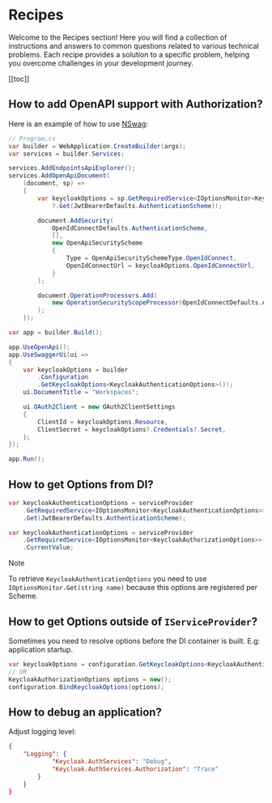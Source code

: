# Recipes

Welcome to the Recipes section! Here you will find a collection of instructions and answers to common questions related to various technical problems. Each recipe provides a solution to a specific problem, helping you overcome challenges in your development journey.

[[toc]]

## How to add OpenAPI support with Authorization?

Here is an example of how to use [NSwag](https://github.com/RicoSuter/NSwag/wiki/AspNetCore-Middleware#add-oauth2-authentication-openapi-3):

```csharp
// Program.cs
var builder = WebApplication.CreateBuilder(args);
var services = builder.Services;

services.AddEndpointsApiExplorer();
services.AddOpenApiDocument(
    (document, sp) =>
    {
        var keycloakOptions = sp.GetRequiredService<IOptionsMonitor<KeycloakAuthenticationOptions>>()
            ?.Get(JwtBearerDefaults.AuthenticationScheme)!;

        document.AddSecurity(
            OpenIdConnectDefaults.AuthenticationScheme,
            [],
            new OpenApiSecurityScheme
            {
                Type = OpenApiSecuritySchemeType.OpenIdConnect,
                OpenIdConnectUrl = keycloakOptions.OpenIdConnectUrl,
            }
        );

        document.OperationProcessors.Add(
            new OperationSecurityScopeProcessor(OpenIdConnectDefaults.AuthenticationScheme)
        );
    });

var app = builder.Build();

app.UseOpenApi();
app.UseSwaggerUi(ui =>
{
    var keycloakOptions = builder
        .Configuration
        .GetKeycloakOptions<KeycloakAuthenticationOptions>()!;
    ui.DocumentTitle = "Workspaces";

    ui.OAuth2Client = new OAuth2ClientSettings
    {
        ClientId = keycloakOptions.Resource,
        ClientSecret = keycloakOptions?.Credentials?.Secret,
    };
});

app.Run();
```

## How to get Options from DI?

```csharp
var keycloakAuthenticationOptions = serviceProvider
    .GetRequiredService<IOptionsMonitor<KeycloakAuthenticationOptions>>()
    .Get(JwtBearerDefaults.AuthenticationScheme);

var keycloakAuthenticationOptions = serviceProvider
    .GetRequiredService<IOptionsMonitor<KeycloakAuthorizationOptions>>()
    .CurrentValue;
```

> [!NOTE]
> To retrieve `KeycloakAuthenticationOptions` you need to use `IOptionsMonitor.Get(string name)` because this options are registered per Scheme.

## How to get Options outside of `IServiceProvider`?

Sometimes you need to resolve options before the DI container is built. E.g: application startup.

```csharp
var keycloakOptions = configuration.GetKeycloakOptions<KeycloakAuthenticationOptions>()!;
// OR
KeycloakAuthorizationOptions options = new();
configuration.BindKeycloakOptions(options);
```

## How to debug an application?

Adjust logging level:

```json
{
    "Logging": {
            "Keycloak.AuthServices": "Debug",
            "Keycloak.AuthServices.Authorization": "Trace"
        }
    }
}
```
